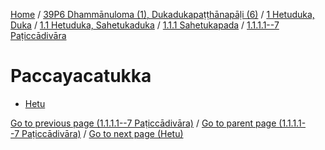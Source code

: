 
[Home](/) / [39P6 Dhammānuloma (1), Dukadukapaṭṭhānapāḷi (6)](../../../...md) / [1 Hetuduka, Duka](../../...md) / [1.1 Hetuduka, Sahetukaduka](../...md) / [1.1.1 Sahetukapada](...md) / [1.1.1.1--7 Paṭiccādivāra](../39P6/1/1.1/1.1.1/1.1.1.1--7.md)

# Paccayacatukka

* [Hetu](Paccayacatukka/Hetu.md)

[Go to previous page (1.1.1.1--7 Paṭiccādivāra)](../39P6/1/1.1/1.1.1/1.1.1.1--7.md) / [Go to parent page (1.1.1.1--7 Paṭiccādivāra)](../39P6/1/1.1/1.1.1/1.1.1.1--7.md) / [Go to next page (Hetu)](Paccayacatukka/Hetu.md)


